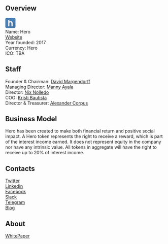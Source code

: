 ## Overview
![logo](../projects/logo/hero.png)  
Name: Hero  
[Website](https://www.herotoken.io/)  
Year founded: 2017  
Currency: Hero  
ICO: TBA
## Staff
Founder & Chairman: [David Margendorff](../people/david_margendorff.md)  
Managing Director: [Manny Ayala](../people/manny_ayala.md)  
Director: [Nix Nolledo](../people/nix_nolledo.md)  
COO: [Kristi Bautista](../people/kristi_bautista.md)  
Director & Treasurer: [Alexander Corpus](../people/alexander_corpus.md)
## Business Model
Hero has been created to make both financial return and positive social impact. A Hero token represents the right to receive a reward, which is part of the interest income earned. It does not represent equity in the company nor have any intrinsic value. All tokens in aggregate will have the right to receive up to 20% of interest income.
## Contacts  
[Twitter](https://twitter.com/PawnHeroPH)  
[Linkedin](https://www.linkedin.com/company/5040367/)  
[Facebook](https://www.facebook.com/PawnHero.ph)  
[Slack](https://herotoken.herokuapp.com/)  
[Telegram](https://t.me/herotokensale)  
[Blog](https://medium.com/@herotoken)  
## About  
[WhitePaper](https://s3-ap-southeast-1.amazonaws.com/herotoken/Hero+Whitepaper_082917.pdf) 
